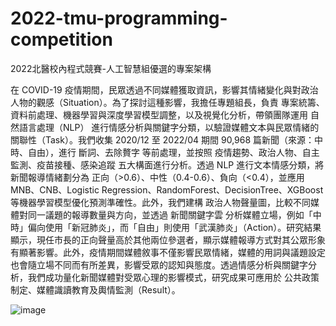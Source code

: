 # 2022-tmu-programming-competition
2022北醫校內程式競賽-人工智慧組優選的專案架構

在 COVID-19 疫情期間，民眾透過不同媒體獲取資訊，影響其情緒變化與對政治人物的觀感（Situation）。為了探討這種影響，我擔任專題組長，負責 專案統籌、資料前處理、機器學習與深度學習模型調整，以及視覺化分析，帶領團隊運用 自然語言處理（NLP） 進行情感分析與關鍵字分類，以驗證媒體文本與民眾情緒的關聯性（Task）。我們收集 2020/12 至 2022/04 期間 90,968 篇新聞（來源：中時、自由），進行 斷詞、去除贅字 等前處理，並按照 疫情趨勢、政治人物、自主監測、疫苗接種、感染追蹤 五大構面進行分析。透過 NLP 進行文本情感分類，將新聞報導情緒劃分為 正向（>0.6）、中性（0.4-0.6）、負向（<0.4），並應用 MNB、CNB、Logistic Regression、RandomForest、DecisionTree、XGBoost 等機器學習模型優化預測準確性。此外，我們建構 政治人物聲量圖，比較不同媒體對同一議題的報導數量與方向，並透過 新聞關鍵字雲 分析媒體立場，例如「中時」偏向使用「新冠肺炎」，而「自由」則使用「武漢肺炎」（Action）。研究結果顯示，現任市長的正向聲量高於其他兩位參選者，顯示媒體報導方式對其公眾形象有顯著影響。此外，疫情期間媒體敘事不僅影響民眾情緒，媒體的用詞與議題設定也會隨立場不同而有所差異，影響受眾的認知與態度。透過情感分析與關鍵字分析，我們成功量化新聞媒體對受眾心理的影響模式，研究成果可應用於 公共政策制定、媒體識讀教育及輿情監測（Result）。

![image](競賽文件內容/專案架構海報.png)
